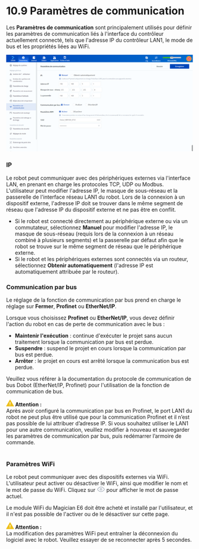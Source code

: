 # 10.9 Paramètres de communication

Les **Paramètres de communication** sont principalement utilisés pour définir les paramètres de communication liés à l'interface du contrôleur actuellement connecté, tels que l'adresse IP du contrôleur LAN1, le mode de bus et les propriétés liées au WiFi.

<div align=center><img src="images/commu.png"/></div>

### IP

Le robot peut communiquer avec des périphériques externes via l'interface LAN, en prenant en charge les protocoles TCP, UDP ou Modbus. L'utilisateur peut modifier l'adresse IP, le masque de sous-réseau et la passerelle de l'interface réseau LAN1 du robot. Lors de la connexion à un dispositif externe, l'adresse IP doit se trouver dans le même segment de réseau que l'adresse IP du dispositif externe et ne pas être en conflit.

- Si le robot est connecté directement au périphérique externe ou via un commutateur, sélectionnez **Manuel** pour modifier l'adresse IP, le masque de sous-réseau (requis lors de la connexion à un réseau combiné à plusieurs segments) et la passerelle par défaut afin que le robot se trouve sur le même segment de réseau que le périphérique externe.<br/>
- Si le robot et les périphériques externes sont connectés via un routeur, sélectionnez **Obtenir automatiquement** (l'adresse IP est automatiquement attribuée par le routeur).

### Communication par bus

Le réglage de la fonction de communication par bus prend en charge le réglage sur **Fermer**, **Profinet** ou **EtherNet/IP**.

Lorsque vous choisissez **Profinet** ou **EtherNet/IP**, vous devez définir l'action du robot en cas de perte de communication avec le bus :

- **Maintenir l'exécution** : continue d'exécuter le projet sans aucun traitement lorsque la communication par bus est perdue.<br/>
- **Suspendre** : suspend le projet en cours lorsque la communication par bus est perdue.<br/>
- **Arrêter** : le projet en cours est arrêté lorsque la communication bus est perdue.<br/>

Veuillez vous référer à la documentation du protocole de communication de bus Dobot (EtherNet/IP, Profinet) pour l'utilisation de la fonction de communication de bus.

<div class="caution1"><img src="../image/caution.png"  height="18" /><b> Attention : </b><div>Après avoir configuré la communication par bus en Profinet, le port LAN1 du robot ne peut plus être utilisé que pour la communication Profinet et il n’est pas possible de lui attribuer d’adresse IP. Si vous souhaitez utiliser le LAN1 pour une autre communication, veuillez modifier à nouveau et sauvegarder les paramètres de communication par bus, puis redémarrer l’armoire de commande. </div></div>

<br/>

### Paramètres WiFi

Le robot peut communiquer avec des dispositifs externes via WiFi. L'utilisateur peut activer ou désactiver le WiFi, ainsi que modifier le nom et le mot de passe du WiFi. Cliquez sur <img src="images/eye.png" height="15"/> pour afficher le mot de passe actuel.

Le module WiFi du Magician E6 doit être acheté et installé par l'utilisateur, et il n'est pas possible de l'activer ou de le désactiver sur cette page.

<div class="caution1"><img src="../image/caution.png"  height="18" /><b> Attention : </b><div>La modification des paramètres WiFi peut entraîner la déconnexion du logiciel avec le robot. Veuillez essayer de se reconnecter après 5 secondes. </div></div>
